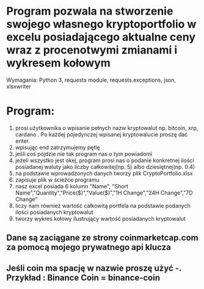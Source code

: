 # Program pozwala na stworzenie swojego własnego kryptoportfolio w excelu posiadającego aktualne ceny wraz z procenotwymi zmianami i wykresem kołowym

Wymagania: Python 3, requests module, requests.exceptions, json, xlsxwriter

# Program:
1. prosi użytkownika o wpisanie pełnych nazw kryptowalut np. bitcoin, xrp, cardano . Po każdej pojedynczej wpisanej kryptowalucie proszę dać enter.
2. wpisując end zatrzymujemy pętlę
3. jeśli coś pójdzie nie tak program nas o tym powiadomi
4. jeżeli wszystko jest okej, program prosi nas o podanie konkretnej ilości
posiadanej waluty jako liczby całkowitej(np. 5) albo dziesiętnej(np. 0.4)
5. na podstawie wprowadzonych danych tworzy plik CryptoPortfolio.xlsx
6. zapisuje plik w ścieżce programu
7. nasz excel posiada 6 kolumn "Name", "Short Name","Quantity","Price($)","Value($)","1H Change","24H Change","7D Change"
8. liczy nam również wartość całkowitą portfela na podstawie podanych ilości posiadanych kryptowalut
9. tworzy wykres kołowy ilustrujący wartość posiadanych kryptowalut

## Dane są zaciągane ze strony coinmarketcap.com za pomocą mojego prywatnego api klucza

## Jeśli coin ma spację w nazwie proszę użyć -. Przykład : Binance Coin = binance-coin
